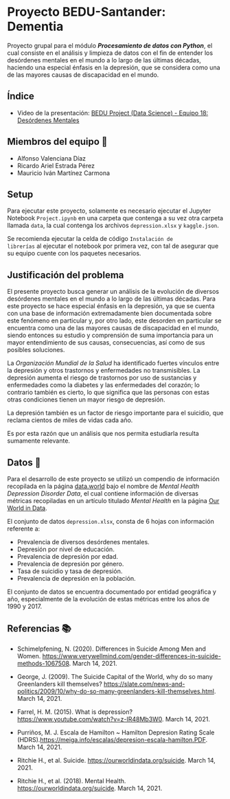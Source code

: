 # Proyecto BEDU-Santander: Dementia

Proyecto grupal para el módulo ___Procesamiento de datos con Python___, el cual consiste en el análisis y limpieza de datos con el fin de entender los desórdenes mentales en el mundo a lo largo de las últimas décadas, haciendo una especial énfasis en la depresión, que se considera como una de las mayores causas de discapacidad en el mundo.

## Índice

- Video de la presentación: [BEDU Project (Data Science) - Equipo 18: Desórdenes Mentales](https://youtu.be/nX1KyLtuTrc)

## Miembros del equipo 👥

- Alfonso Valenciana Díaz
- Ricardo Ariel Estrada Pérez
- Mauricio Iván Martínez Carmona

## Setup

Para ejecutar este proyecto, solamente es necesario ejecutar el Jupyter Notebook <code>Project.ipynb</code> en una carpeta que contenga a su vez otra carpeta llamada <code>data</code>, la cual contenga los archivos <code>depression.xlsx</code> y <code>kaggle.json</code>. 

Se recomienda ejecutar la celda de código <code>Instalación de librerías</code> al ejecutar el notebook por primera vez, con tal de asegurar que su equipo cuente con los paquetes necesarios.

## Justificación del problema

El presente proyecto busca generar un análisis de la evolución de diversos desórdenes mentales en el mundo a lo largo de las últimas décadas. Para este proyecto se hace especial énfasis en la depresión, ya que se cuenta con una base de información extremadamente bien documentada sobre este fenómeno en particular y, por otro lado, este desorden en particular se encuentra como una de las mayores causas de discapacidad en el mundo, siendo entonces su estudio y comprensión de suma importancia para un mayor entendimiento de sus causas, consecuencias, así como de sus posibles soluciones.

La <em>Organización Mundial de la Salud</em> ha identificado fuertes vínculos entre la depresión y otros trastornos y enfermedades no transmisibles. La depresión aumenta el riesgo de trastornos por uso de sustancias y enfermedades como la diabetes y las enfermedades del corazón; lo contrario también es cierto, lo que significa que las personas con estas otras condiciones tienen un mayor riesgo de depresión.

La depresión también es un factor de riesgo importante para el suicidio, que reclama cientos de miles de vidas cada año.

Es por esta razón que un análisis que nos permita estudiarla resulta sumamente relevante.

## Datos 📃

Para el desarrollo de este proyecto se utilizó un compendio de información recopilada en la página [data.world](https://data.world/vizzup/mental-health-depression-disorder-data) bajo el nombre de <em>Mental Health Depression Disorder Data</em>, el cual contiene información de diversas métricas recopiladas en un artículo titulado <em>Mental Health</em> en la página [Our World in Data](https://ourworldindata.org/mental-health#all-charts-preview). 

El conjunto de datos <code>depression.xlsx</code>, consta de 6 hojas con información referente a:

- Prevalencia de diversos desórdenes mentales.
- Depresión por nivel de educación.
- Prevalencia de depresión por edad.
- Prevalencia de depresión por género.
- Tasa de suicidio y tasa de depresión.
- Prevalencia de depresión en la población.

El conjunto de datos se encuentra documentado por entidad geográfica y año, especialmente de la evolución de estas métricas entre los años de 1990 y 2017.

## Referencias 📚

- Schimelpfening, N. (2020). Differences in Suicide Among Men and Women. https://www.verywellmind.com/gender-differences-in-suicide-methods-1067508. March 14, 2021.

- George, J. (2009). The Suicide Capital of the World, why do so many Greenlanders kill themselves? https://slate.com/news-and-politics/2009/10/why-do-so-many-greenlanders-kill-themselves.html. March 14, 2021.

- Farrel, H. M. (2015). What is depression? https://www.youtube.com/watch?v=z-IR48Mb3W0. March 14, 2021.

- Purriños, M. J. Escala de Hamilton ~ Hamilton Depresion Rating Scale (HDRS).https://meiga.info/escalas/depresion-escala-hamilton.PDF. March 14, 2021.

- Ritchie H., et al. Suicide. https://ourworldindata.org/suicide. March 14, 2021.

- Ritchie H., et al. (2018). Mental Health. https://ourworldindata.org/suicide. March 14, 2021.